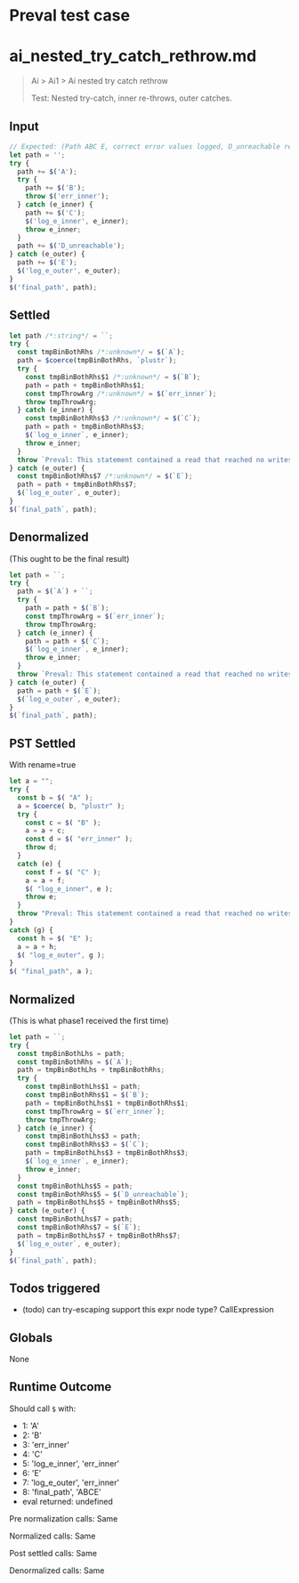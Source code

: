 # Preval test case

# ai_nested_try_catch_rethrow.md

> Ai > Ai1 > Ai nested try catch rethrow
>
> Test: Nested try-catch, inner re-throws, outer catches.

## Input

`````js filename=intro
// Expected: (Path ABC E, correct error values logged, D_unreachable removed)
let path = '';
try {
  path += $('A');
  try {
    path += $('B');
    throw $('err_inner');
  } catch (e_inner) {
    path += $('C');
    $('log_e_inner', e_inner);
    throw e_inner;
  }
  path += $('D_unreachable');
} catch (e_outer) {
  path += $('E');
  $('log_e_outer', e_outer);
}
$('final_path', path);
`````


## Settled


`````js filename=intro
let path /*:string*/ = ``;
try {
  const tmpBinBothRhs /*:unknown*/ = $(`A`);
  path = $coerce(tmpBinBothRhs, `plustr`);
  try {
    const tmpBinBothRhs$1 /*:unknown*/ = $(`B`);
    path = path + tmpBinBothRhs$1;
    const tmpThrowArg /*:unknown*/ = $(`err_inner`);
    throw tmpThrowArg;
  } catch (e_inner) {
    const tmpBinBothRhs$3 /*:unknown*/ = $(`C`);
    path = path + tmpBinBothRhs$3;
    $(`log_e_inner`, e_inner);
    throw e_inner;
  }
  throw `Preval: This statement contained a read that reached no writes: binding: path, code: path;`;
} catch (e_outer) {
  const tmpBinBothRhs$7 /*:unknown*/ = $(`E`);
  path = path + tmpBinBothRhs$7;
  $(`log_e_outer`, e_outer);
}
$(`final_path`, path);
`````


## Denormalized
(This ought to be the final result)

`````js filename=intro
let path = ``;
try {
  path = $(`A`) + ``;
  try {
    path = path + $(`B`);
    const tmpThrowArg = $(`err_inner`);
    throw tmpThrowArg;
  } catch (e_inner) {
    path = path + $(`C`);
    $(`log_e_inner`, e_inner);
    throw e_inner;
  }
  throw `Preval: This statement contained a read that reached no writes: binding: path, code: path;`;
} catch (e_outer) {
  path = path + $(`E`);
  $(`log_e_outer`, e_outer);
}
$(`final_path`, path);
`````


## PST Settled
With rename=true

`````js filename=intro
let a = "";
try {
  const b = $( "A" );
  a = $coerce( b, "plustr" );
  try {
    const c = $( "B" );
    a = a + c;
    const d = $( "err_inner" );
    throw d;
  }
  catch (e) {
    const f = $( "C" );
    a = a + f;
    $( "log_e_inner", e );
    throw e;
  }
  throw "Preval: This statement contained a read that reached no writes: binding: path, code: path;";
}
catch (g) {
  const h = $( "E" );
  a = a + h;
  $( "log_e_outer", g );
}
$( "final_path", a );
`````


## Normalized
(This is what phase1 received the first time)

`````js filename=intro
let path = ``;
try {
  const tmpBinBothLhs = path;
  const tmpBinBothRhs = $(`A`);
  path = tmpBinBothLhs + tmpBinBothRhs;
  try {
    const tmpBinBothLhs$1 = path;
    const tmpBinBothRhs$1 = $(`B`);
    path = tmpBinBothLhs$1 + tmpBinBothRhs$1;
    const tmpThrowArg = $(`err_inner`);
    throw tmpThrowArg;
  } catch (e_inner) {
    const tmpBinBothLhs$3 = path;
    const tmpBinBothRhs$3 = $(`C`);
    path = tmpBinBothLhs$3 + tmpBinBothRhs$3;
    $(`log_e_inner`, e_inner);
    throw e_inner;
  }
  const tmpBinBothLhs$5 = path;
  const tmpBinBothRhs$5 = $(`D_unreachable`);
  path = tmpBinBothLhs$5 + tmpBinBothRhs$5;
} catch (e_outer) {
  const tmpBinBothLhs$7 = path;
  const tmpBinBothRhs$7 = $(`E`);
  path = tmpBinBothLhs$7 + tmpBinBothRhs$7;
  $(`log_e_outer`, e_outer);
}
$(`final_path`, path);
`````


## Todos triggered


- (todo) can try-escaping support this expr node type? CallExpression


## Globals


None


## Runtime Outcome


Should call `$` with:
 - 1: 'A'
 - 2: 'B'
 - 3: 'err_inner'
 - 4: 'C'
 - 5: 'log_e_inner', 'err_inner'
 - 6: 'E'
 - 7: 'log_e_outer', 'err_inner'
 - 8: 'final_path', 'ABCE'
 - eval returned: undefined

Pre normalization calls: Same

Normalized calls: Same

Post settled calls: Same

Denormalized calls: Same
